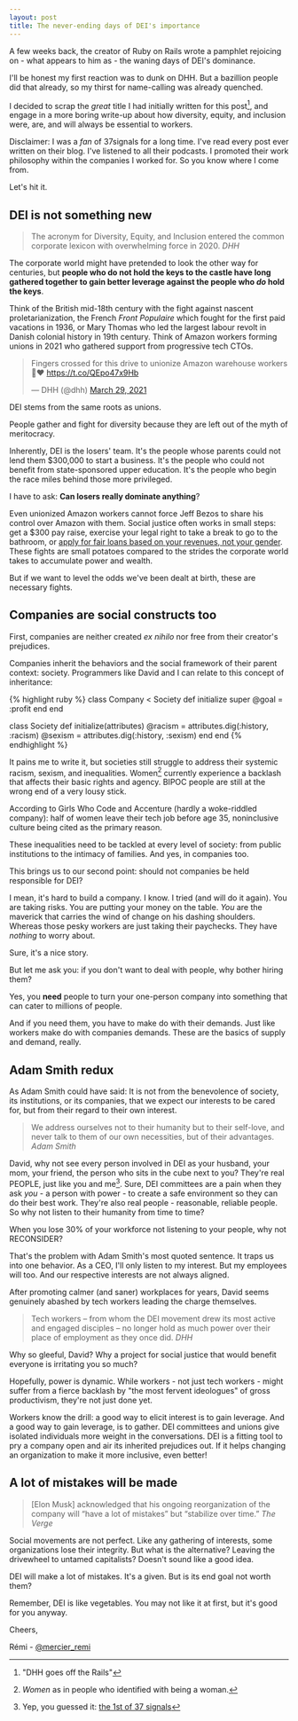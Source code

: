 ```yaml
---
layout: post
title: The never-ending days of DEI's importance
---
```


A few weeks back, the creator of Ruby on Rails wrote a pamphlet rejoicing on - what appears to him as - the waning days of DEI's dominance.

I'll be honest my first reaction was to dunk on DHH. But a bazillion people did that already, so my thirst for name-calling was already quenched.

I decided to scrap the _great_ title I had initially written for this post[^1], and engage in a more boring write-up about how diversity, equity, and inclusion were, are, and will always be essential to workers.

Disclaimer: I was a _fan_ of 37signals for a long time. I've read every post ever written on their blog. I've listened to all their podcasts. I promoted their work philosophy within the companies I worked for. So you know where I come from.

Let's hit it.

## DEI is not something new

<blockquote>
  The acronym for Diversity, Equity, and Inclusion entered the common corporate lexicon with overwhelming force in 2020.
  <cite>DHH</cite>
</blockquote>

The corporate world might have pretended to look the other way for centuries, but **people who do not hold the keys to the castle have long gathered together to gain better leverage against the people who _do_ hold the keys**.

Think of the British mid-18th century with the fight against nascent proletarianization, the French _Front Populaire_ which fought for the first paid vacations in 1936, or Mary Thomas who led the largest labour revolt in Danish colonial history in 19th century. Think of Amazon workers forming unions in 2021 who gathered support from progressive tech CTOs.

<blockquote class="twitter-tweet"><p lang="en" dir="ltr">Fingers crossed for this drive to unionize Amazon warehouse workers 🤞❤️ <a href="https://t.co/QEpo47x9Hb">https://t.co/QEpo47x9Hb</a></p>&mdash; DHH (@dhh) <a href="https://twitter.com/dhh/status/1376544493009301513?ref_src=twsrc%5Etfw">March 29, 2021</a></blockquote> <script async src="https://platform.twitter.com/widgets.js" charset="utf-8"></script>

DEI stems from the same roots as unions.

People gather and fight for diversity because they are left out of the myth of meritocracy.

Inherently, DEI is the losers' team. It's the people whose parents could not lend them $300,000 to start a business. It's the people who could not benefit from state-sponsored upper education. It's the people who begin the race miles behind those more privileged.

I have to ask: **Can losers really dominate anything**?

Even unionized Amazon workers cannot force Jeff Bezos to share his control over Amazon with them. Social justice often works in small steps: get a $300 pay raise, exercise your legal right to take a break to go to the bathroom, or [apply for fair loans based on your revenues, not your gender](https://twitter.com/dhh/status/1192540900393705474). These fights are small potatoes compared to the strides the corporate world takes to accumulate power and wealth.

But if we want to level the odds we've been dealt at birth, these are necessary fights.

## Companies are social constructs too

First, companies are neither created _ex nihilo_ nor free from their creator's prejudices.

Companies inherit the behaviors and the social framework of their parent context: society. Programmers like David and I can relate to this concept of inheritance:

{% highlight ruby %}
class Company < Society
  def initialize
    super
    @goal = :profit
  end
end

class Society
  def initialize(attributes)
    @racism = attributes.dig(:history, :racism)
    @sexism = attributes.dig(:history, :sexism)
  end
end
{% endhighlight %}

It pains me to write it, but societies still struggle to address their systemic racism, sexism, and inequalities. Women[^2] currently experience a backlash that affects their basic rights and agency. BIPOC people are still at the wrong end of a very lousy stick.

According to Girls Who Code and Accenture (hardly a woke-riddled company): half of women leave their tech job before age 35, noninclusive culture being cited as the primary reason.

These inequalities need to be tackled at every level of society: from public institutions to the intimacy of families. And yes, in companies too.

This brings us to our second point: should not companies be held responsible for DEI?

I mean, it's hard to build a company. I know. I tried (and will do it again). You are taking risks. You are putting your money on the table. _You_ are the maverick that carries the wind of change on his dashing shoulders. Whereas those pesky workers are just taking their paychecks. They have _nothing_ to worry about.

Sure, it's a nice story.

But let me ask you: if you don't want to deal with people, why bother hiring them?

Yes, you **need** people to turn your one-person company into something that can cater to millions of people.

And if you need them, you have to make do with their demands. Just like workers make do with companies demands. These are the basics of supply and demand, really.

## Adam Smith redux

As Adam Smith could have said: It is not from the benevolence of society, its institutions, or its companies, that we expect our interests to be cared for, but from their regard to their own interest.

<blockquote>
  We address ourselves not to their humanity but to their self-love, and never talk to them of our own necessities, but of their advantages.
  <cite>Adam Smith</cite>
</blockquote>

David, why not see every person involved in DEI as your husband, your mom, your friend, the person who sits in the cube next to you? They're real PEOPLE, just like you and me[^3]. Sure, DEI committees are a pain when they ask _you_ - a person with power - to create a safe environment so they can do their best work. They're also real people - reasonable, reliable people. So why not listen to their humanity from time to time?

When you lose 30% of your workforce not listening to your people, why not RECONSIDER?

That's the problem with Adam Smith's most quoted sentence. It traps us into one behavior. As a CEO, I'll only listen to my interest. But my employees will too. And our respective interests are not always aligned.

After promoting calmer (and saner) workplaces for years, David seems genuinely abashed by tech workers leading the charge themselves.

<blockquote>
  Tech workers – from whom the DEI movement drew its most active and engaged disciples – no longer hold as much power over their place of employment as they once did.
  <cite>DHH</cite>
</blockquote>

Why so gleeful, David? Why a project for social justice that would benefit everyone is irritating you so much?

Hopefully, power is dynamic. While workers - not just tech workers - might suffer from a fierce backlash by "the most fervent ideologues" of gross productivism, they're not just done yet.

Workers know the drill: a good way to elicit interest is to gain leverage. And a good way to gain leverage, is to gather. DEI committees and unions give isolated individuals more weight in the conversations. DEI is a fitting tool to pry a company open and air its inherited prejudices out. If it helps changing an organization to make it more inclusive, even better!

## A lot of mistakes will be made

<blockquote>
  [Elon Musk] acknowledged that his ongoing reorganization of the company will “have a lot of mistakes” but “stabilize over time.”
  <cite>The Verge</cite>
</blockquote>

Social movements are not perfect. Like any gathering of interests, some organizations lose their integrity. But what is the alternative? Leaving the drivewheel to untamed capitalists? Doesn't sound like a good idea.

DEI will make a lot of mistakes. It's a given. But is its end goal not worth them?

Remember, DEI is like vegetables. You may not like it at first, but it's good for you anyway.

Cheers,

Rémi - [@mercier_remi](https://twitter.com/mercier_remi)

[^1]: "DHH goes off the Rails"
[^2]: _Women_ as in people who identified with being a woman.
[^3]: Yep, you guessed it: [the 1st of 37 signals](https://1999.37signals.com/01.html)
